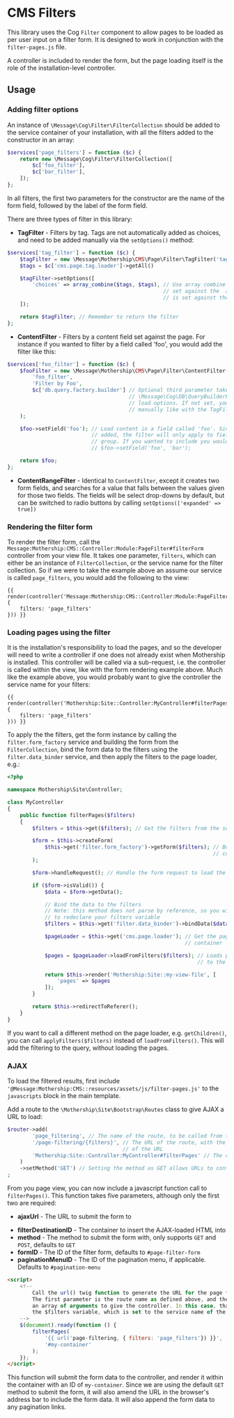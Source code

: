 # CMS Filters

This library uses the Cog `Filter` component to allow pages to be loaded as per user input on a filter form. It is
designed to work in conjunction with the `filter-pages.js` file.

A controller is included to render the form, but the page loading itself is the role of the installation-level
controller.

## Usage

### Adding filter options

An instance of `\Message\Cog\Filter\FilterCollection` should be added to the service container of your installation,
with all the filters added to the constructor in an array:

```php
$services['page_filters'] = function ($c) {
    return new \Message\Cog\Filter\FilterCollection([
        $c['foo_filter'],
        $c['bar_filter'],
    ]);
};
```

In all filters, the first two parameters for the constructor are the name of the form field, followed by the label of
the form field.

There are three types of filter in this library:

+ **TagFilter** - Filters by tag. Tags are not automatically added as choices, and need to be added manually via the
`setOptions()` method:

```php
$services['tag_filter'] = function ($c) {
    $tagFilter = new \Message\Mothership\CMS\Page\Filter\TagFilter('tag_filter', 'Filter by Tag');
    $tags = $c['cms.page.tag.loader']->getAll()

    $tagFilter->setOptions([
        'choices' => array_combine($tags, $tags), // Use array combine as the form value is
                                                  // set against the  array key, and the label
                                                  // is set against the array value
    ]);

    return $tagFilter; // Remember to return the filter
};
```

+ **ContentFilter** - Filters by a content field set against the page. For instance if you wanted to filter by a field
called 'foo', you would add the filter like this:

```php
$services['foo_filter'] = function ($c) {
    $fooFilter = new \Message\Mothership\CMS\Page\Filter\ContentFilter(
        'foo_filter',
        'Filter by Foo',
        $c['db.query.factory.builder'] // Optional third parameter takes instance of
                                       // \Message\Cog\DB\QueryBuilderFactory to automatically
                                       // load options. If not set, you will need to add options
                                       // manually like with the TagFilter
    );

    $foo->setField('foo'); // Load content in a field called 'foo'. Since no second parameter is
                           // added, the filter will only apply to fields that are not part of a
                           // group. If you wanted to include you would call
                           // $foo->setField('foo', 'bar');

    return $foo;
};
```

+ **ContentRangeFilter** - Identical to `ContentFilter`, except it creates two form fields, and searches for a value
that falls between the values given for those two fields. The fields will be select drop-downs by default, but can be
switched to radio buttons by calling `setOptions(['expanded' => true])`


### Rendering the filter form

To render the filter form, call the `Message:Mothership:CMS::Controller:Module:PageFilter#filterForm` controller from
your view file. It takes one parameter, `filters`, which can either be an instance of `FilterCollection`, or the service
name for the filter collection. So if we were to take the example above an assume our service is called `page_filters`,
you would add the following to the view:

```twig
{{ render(controller('Message:Mothership:CMS::Controller:Module:PageFilter#filterForm', {
	filters: 'page_filters'
})) }}
```

### Loading pages using the filter

It is the installation's responsibility to load the pages, and so the developer will need to write a controller if
one does not already exist when Mothership is installed. This controller will be called via a sub-request, i.e.
the controller is called within the view, like with the form rendering example above. Much like the example above,
you would probably want to give the controller the service name for your filters:

```twig
{{ render(controller('Mothership:Site::Controller:MyController#filterPages', {
	filters: 'page_filters'
})) }}
```

To apply the the filters, get the form instance by calling the `filter.form_factory` service and building the form
from the `FilterCollection`, bind the form data to the filters using the `filter.data_binder` service, and then
apply the filters to the page loader, e.g.:

```php
<?php

namespace Mothership\Site\Controller;

class MyController
{
    public function filterPages($filters)
    {
        $filters = $this->get($filters); // Get the filters from the service container;

        $form = $this->createForm(
            $this->get('filter.form_factory')->getForm($filters); // Build the form with the filter
                                                                  // collection
        );

        $form->handleRequest(); // Handle the form request to load the submitted data

        if ($form->isValid()) {
            $data = $form->getData();

            // Bind the data to the filters
            // Note: this method does not parse by reference, so you will need
            // to redeclare your filters variable
            $filters = $this->get('filter.data_binder')->bindData($data, $filters);

            $pageLoader = $this->get('cms.page.loader'); // Get the page loader from the service
                                                         // container

            $pages = $pageLoader->loadFromFilters($filters); // Loads pages as per the data given
                                                             // to the filters

            return $this->render('Mothership:Site::my-view-file', [
                'pages' => $pages
            ]);
        }

        return $this->redirectToReferer();
    }
}
```

If you want to call a different method on the page loader, e.g. `getChildren()`, you can call `applyFilters($filters)`
instead of `loadFromFilters()`. This will add the filtering to the query, without loading the pages.

### AJAX

To load the filtered results, first include `'@Message:Mothership:CMS::resources/assets/js/filter-pages.js'` to the
`javascripts` block in the main template.

Add a route to the `\Mothership\Site\Bootstrap\Routes` class to give AJAX a URL to load:

```php
$router->add(
        'page_filtering', // The name of the route, to be called from the view
        '/page-filtering/{filters}', // The URL of the route, with the $filters variable as part
                                     // of the URL
        'Mothership:Site::Controller:MyController#filterPages' // The controller to call
    )
    ->setMethod('GET') // Setting the method as GET allows URLs to contain the form information (recommended)
;
```

From you page view, you can now include a javascript function call to `filterPages()`. This function takes five parameters,
although only the first two are required:

+ **ajaxUrl** - The URL to submit the form to
* **filterDestinationID** - The container to insert the AJAX-loaded HTML into
* **method** - The method to submit the form with, only supports `GET` and `POST`, defaults to `GET`
* **formID** - The ID of the filter form, defaults to `#page-filter-form`
* **paginationMenuID** - The ID of the pagination menu, if applicable. Defaults to `#pagination-menu`

```html
<script>
    <!--
        Call the url() twig function to generate the URL for the page filter controller.
        The first parameter is the route name as defined above, and the second parameter is
        an array of arguments to give the controller. In this case, that array only consists of
        the $filters variable, which is set to the service name of the FilterCollection
    -->
    $(document).ready(function () {
        filterPages(
            '{{ url('page-filtering, { filters: 'page_filters'}) }}',
            '#my-container'
        );
    });
</script>
```

This function will submit the form data to the controller, and render it within the container with an ID of `my-container`.
Since we are using the default `GET` method to submit the form, it will also amend the URL in the browser's address bar
to include the form data. It will also append the form data to any pagination links.